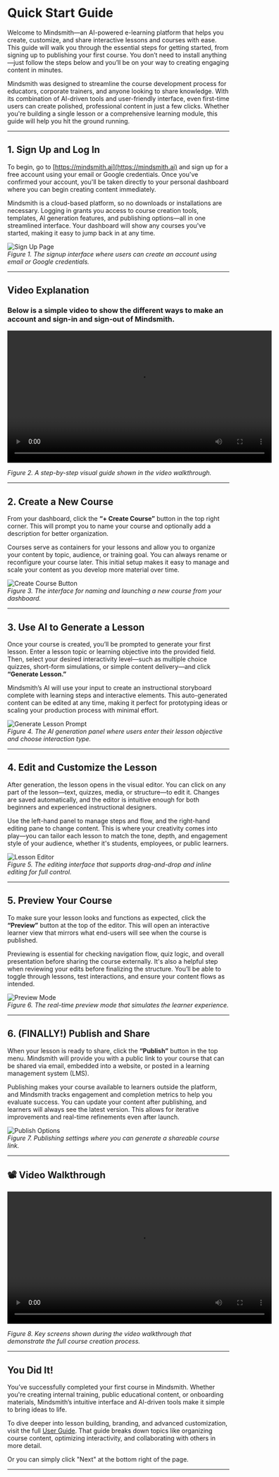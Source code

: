 # Quick Start Guide

Welcome to Mindsmith—an AI-powered e-learning platform that helps you create, customize, and share interactive lessons and courses with ease. This guide will walk you through the essential steps for getting started, from signing up to publishing your first course. You don’t need to install anything—just follow the steps below and you’ll be on your way to creating engaging content in minutes.

Mindsmith was designed to streamline the course development process for educators, corporate trainers, and anyone looking to share knowledge. With its combination of AI-driven tools and user-friendly interface, even first-time users can create polished, professional content in just a few clicks. Whether you're building a single lesson or a comprehensive learning module, this guide will help you hit the ground running.

---

## 1. Sign Up and Log In

To begin, go to [https://mindsmith.ai](https://mindsmith.ai) and sign up for a free account using your email or Google credentials. Once you've confirmed your account, you'll be taken directly to your personal dashboard where you can begin creating content immediately.

Mindsmith is a cloud-based platform, so no downloads or installations are necessary. Logging in grants you access to course creation tools, templates, AI generation features, and publishing options—all in one streamlined interface. Your dashboard will show any courses you've started, making it easy to jump back in at any time.

![Sign Up Page](./signup.png)  
*Figure 1. The signup interface where users can create an account using email or Google credentials.*

---

## Video Explanation

<h3>Below is a simple video to show  the different ways to make an account and sign-in and sign-out of Mindsmith.</h3>

<video controls width="600">
  <source src="/vids/LoginMS.mp4" type="video/mp4" />
  Your browser does not support the video tag.
</video>


*Figure 2. A step-by-step visual guide shown in the video walkthrough.*

---

## 2. Create a New Course

From your dashboard, click the **“+ Create Course”** button in the top right corner. This will prompt you to name your course and optionally add a description for better organization.

Courses serve as containers for your lessons and allow you to organize your content by topic, audience, or training goal. You can always rename or reconfigure your course later. This initial setup makes it easy to manage and scale your content as you develop more material over time.

![Create Course Button](./cc.png)  
*Figure 3. The interface for naming and launching a new course from your dashboard.*

---

## 3. Use AI to Generate a Lesson

Once your course is created, you’ll be prompted to generate your first lesson. Enter a lesson topic or learning objective into the provided field. Then, select your desired interactivity level—such as multiple choice quizzes, short-form simulations, or simple content delivery—and click **“Generate Lesson.”**

Mindsmith’s AI will use your input to create an instructional storyboard complete with learning steps and interactive elements. This auto-generated content can be edited at any time, making it perfect for prototyping ideas or scaling your production process with minimal effort.

![Generate Lesson Prompt](./cl.png)  
*Figure 4. The AI generation panel where users enter their lesson objective and choose interaction type.*

---

## 4. Edit and Customize the Lesson

After generation, the lesson opens in the visual editor. You can click on any part of the lesson—text, quizzes, media, or structure—to edit it. Changes are saved automatically, and the editor is intuitive enough for both beginners and experienced instructional designers.

Use the left-hand panel to manage steps and flow, and the right-hand editing pane to change content. This is where your creativity comes into play—you can tailor each lesson to match the tone, depth, and engagement style of your audience, whether it's students, employees, or public learners.

![Lesson Editor](./ec.png)  
*Figure 5. The editing interface that supports drag-and-drop and inline editing for full control.*

---

## 5. Preview Your Course

To make sure your lesson looks and functions as expected, click the **“Preview”** button at the top of the editor. This will open an interactive learner view that mirrors what end-users will see when the course is published.

Previewing is essential for checking navigation flow, quiz logic, and overall presentation before sharing the course externally. It's also a helpful step when reviewing your edits before finalizing the structure. You’ll be able to toggle through lessons, test interactions, and ensure your content flows as intended.

![Preview Mode](./pc.png)  
*Figure 6. The real-time preview mode that simulates the learner experience.*

---

## 6. (FINALLY!) Publish and Share

When your lesson is ready to share, click the **“Publish”** button in the top menu. Mindsmith will provide you with a public link to your course that can be shared via email, embedded into a website, or posted in a learning management system (LMS).

Publishing makes your course available to learners outside the platform, and Mindsmith tracks engagement and completion metrics to help you evaluate success. You can update your content after publishing, and learners will always see the latest version. This allows for iterative improvements and real-time refinements even after launch.

![Publish Options](./pubc.png)  
*Figure 7. Publishing settings where you can generate a shareable course link.*

---



## 📽️ Video Walkthrough

<video controls width="600">
  <source src="/vids/CCPL.mp4" type="video/mp4" />
  Your browser does not support the video tag.
</video>


*Figure 8. Key screens shown during the video walkthrough that demonstrate the full course creation process.*

---


## You Did It!

You’ve successfully completed your first course in Mindsmith. Whether you're creating internal training, public educational content, or onboarding materials, Mindsmith’s intuitive interface and AI-driven tools make it simple to bring ideas to life.

To dive deeper into lesson building, branding, and advanced customization, visit the full [User Guide](../user-guide/creating-lessons.md). That guide breaks down topics like organizing course content, optimizing interactivity, and collaborating with others in more detail. 

Or you can simply click "Next" at the bottom right of the page.

---